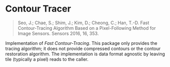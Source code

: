 # Contour Tracer

>Seo, J.; Chae, S.; Shim, J.; Kim, D.; Cheong, C.; Han, T.-D. Fast Contour-Tracing Algorithm Based on a Pixel-Following Method for Image Sensors. Sensors 2016, 16, 353.

Implementation of _Fast Contour-Tracing_. This package only provides the tracing algorithm; it does not provide compressed contours or the contour restoration algorithm. The implementation is data format agnostic by leaving tile (typically a pixel) reads to the caller.
